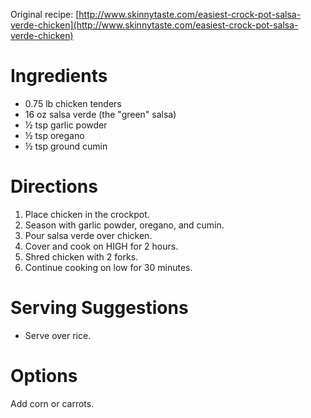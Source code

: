 Original recipe: [http://www.skinnytaste.com/easiest-crock-pot-salsa-verde-chicken](http://www.skinnytaste.com/easiest-crock-pot-salsa-verde-chicken)

# Ingredients

- 0.75 lb chicken tenders
- 16 oz salsa verde (the "green" salsa)
- ½ tsp garlic powder
- ½ tsp oregano
- ½ tsp ground cumin

# Directions

1. Place chicken in the crockpot.
1. Season with garlic powder, oregano, and cumin.
1. Pour salsa verde over chicken.
1. Cover and cook on HIGH for 2 hours.
1. Shred chicken with 2 forks.
1. Continue cooking on low for 30 minutes.

# Serving Suggestions

- Serve over rice.

# Options

Add corn or carrots.

